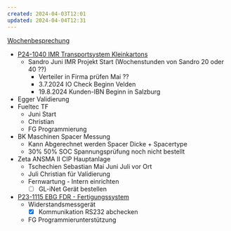 ```yaml
---
created: 2024-04-03T12:01
updated: 2024-04-04T12:31
---
```

[Wochenbesprechung](../pages/Besprechungen/Wochenbesprechung.md)

- [P24-1040 IMR Transportsystem Kleinkartons](../pages/Projekte/P24-1040%20IMR%20Transportsystem%20für%20Kleinkartons.md)
	- Sandro Juni IMR Projekt Start (Wochenstunden von Sandro 20 oder 40 ??)
		-  Verteiler in Firma prüfen Mai ??
		- 3.7.2024 IO Check Beginn  Velden
		- 19.8.2024 Kunden-IBN Beginn in Salzburg
- Egger Validierung
- Fueltec TF
	- Juni Start
	- Christian 
	- FG Programmierung
- BK Maschinen Spacer Messung
	- Kann Abgerechnet werden Spacer Dicke + Spacertype
	- 30% 50% SOC Spannungsprüfung noch nicht bestellt
- Zeta ANSMA II CIP Hauptanlage
	- Tschechien Sebastian Mai Juni Juli vor Ort
	- Juli Christian für Validierung
	- Fernwartung - Intern einrichten 
		- [ ] GL-iNet Gerät bestellen
- [P23-1115 EBG FDR - Fertigungssystem](../pages/Projekte/BK%20EBG%20FDR%20Fertigungssystem/P23-1115%20EBG%20FDR%20-%20Fertigungssystem.md)
	- Widerstandsmessgerät 
		- [x] Kommunikation RS232 abchecken 
	- FG Programmierunterstützung 